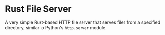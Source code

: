 # Rust File Server

A very simple Rust-based HTTP file server that serves files from a specified directory, similar to Python's `http.server` module.
